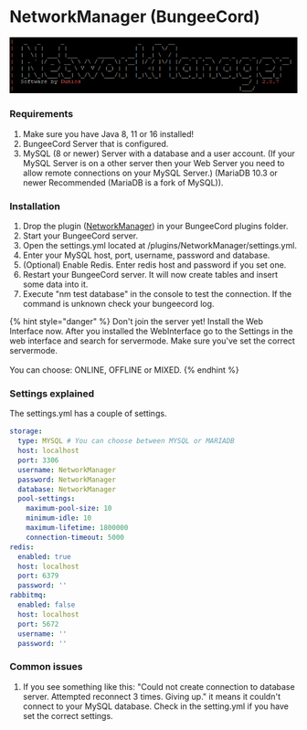 # NetworkManager (BungeeCord)

![](../.gitbook/assets/image.png)

### Requirements

1. Make sure you have Java 8, 11 or 16 installed!​
2. BungeeCord Server that is configured.
3. MySQL (8 or newer) Server with a database and a user account. (If your MySQL Server is on a other server then your Web Server you need to allow remote connections on your MySQL Server.) (MariaDB 10.3 or newer Recommended (MariaDB is a fork of MySQL)).

### Installation

1. Drop the plugin ([NetworkManager](https://www.spigotmc.org/resources/networkmanager.28456/)) in your BungeeCord plugins folder.
2. Start your BungeeCord server.
3. Open the settings.yml located at /plugins/NetworkManager/settings.yml.
4. Enter your MySQL host, port, username, password and database.
5. (Optional) Enable Redis. Enter redis host and password if you set one.
6. Restart your BungeeCord server. It will now create tables and insert some data into it.
7. Execute "nm test database" in the console to test the connection. If the command is unknown check your bungeecord log.

{% hint style="danger" %}
Don't join the server yet! Install the Web Interface now. After you installed the WebInterface go to the Settings in the web interface and search for servermode. Make sure you've set the correct servermode. \
\
You can choose: ONLINE, OFFLINE or MIXED.
{% endhint %}

### Settings explained

The settings.yml has a couple of settings.

```yaml
storage:
  type: MYSQL # You can choose between MYSQL or MARIADB
  host: localhost
  port: 3306
  username: NetworkManager
  password: NetworkManager
  database: NetworkManager
  pool-settings:
    maximum-pool-size: 10
    minimum-idle: 10
    maximum-lifetime: 1800000
    connection-timeout: 5000
redis:
  enabled: true
  host: localhost
  port: 6379
  password: ''
rabbitmq:
  enabled: false
  host: localhost
  port: 5672
  username: ''
  password: ''
```

### Common issues

1. If you see something like this: "Could not create connection to database server. Attempted reconnect 3 times. Giving up." it means it couldn't connect to your MySQL database. Check in the setting.yml if you have set the correct settings.
